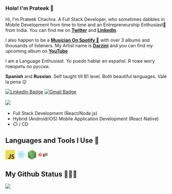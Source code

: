 ### Hola! I'm Prateek 👋

Hi, I'm Prateek Chachra. A Full Stack Developer, who sometimes dabbles in Mobile Development from time to time and an Entrepreneurship Enthusiast🚀 from India. 
You can find me on [**Twitter**](https://twitter.com/ThatReactDev) and [**LinkedIn**](https://www.linkedin.com/in/prateek-chachra-3a2030a7/). 

I also happen to be a [**Musician On Spotify 🎸**](https://open.spotify.com/artist/46erpDvrtJP65LlxdXjktW) with over 3 albums and thousands of listeners. My Artist name is [**Darzini**](https://darzini.vercel.app/) and you can find my upcoming album on [**YouTube**](https://www.youtube.com/playlist?list=PLqj02hzEUmPlKg9wNPdGHLziH7qAefUL6)

I am a Language Enthusiast. Yo puedo hablar en español. Я тоже могу говорить по русски. 

**Spanish** and **Russian**. Self taught till B1 level. Both beautiful languages. Vale la pena 😉

[![Linkedin Badge](https://img.shields.io/badge/-PrateekChachra-blue?style=social&logo=Linkedin&logoColor=blue&link=https://www.linkedin.com/in/prateek-chachra-3a2030a7/)](https://www.linkedin.com/in/prateek-chachra-3a2030a7/)
[![Gmail Badge](https://img.shields.io/badge/-GMail-c14438?style=social&logo=Gmail&logoColor=red&link=mailto:prateekchachra6561@gmail.com)](mailto:prateekchachra6561@gmail.com)
<br>
<br>
![](https://visitor-badge.glitch.me/badge?page_id=prateekchachra.prateekchachra)  <br> 

- Full Stack Development (React/Node.js) 
- Hybrid (Android/iOS) Mobile Application Development (React Native) 
- CI / CD

## Languages and Tools I Use 🚀 

<code><img height="30" src="https://raw.githubusercontent.com/github/explore/80688e429a7d4ef2fca1e82350fe8e3517d3494d/topics/javascript/javascript.png"></code>
<code><img height="30" src="https://raw.githubusercontent.com/github/explore/80688e429a7d4ef2fca1e82350fe8e3517d3494d/topics/react/react.png"></code>
<code><img height="30" src="https://raw.githubusercontent.com/github/explore/80688e429a7d4ef2fca1e82350fe8e3517d3494d/topics/nodejs/nodejs.png"></code>
<code><img height="30" src="https://raw.githubusercontent.com/github/explore/80688e429a7d4ef2fca1e82350fe8e3517d3494d/topics/git/git.png"></code>

##  My Github Status 👩🏻‍💻
 
 <img width="48%" src="https://github-readme-streak-stats.herokuapp.com/?user=prateekchachra" />
 
